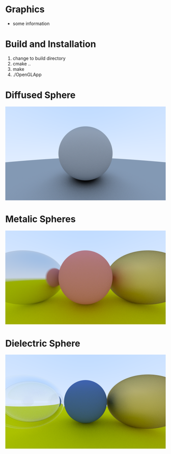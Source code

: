 # Graphics
- some information

# Build and Installation
1. change to build directory
2. cmake ..
3. make
4. ./OpenGLApp

# Diffused Sphere
![alt text](docs/images/diffused.png)

# Metalic Spheres
![alt text](docs/images/metalic.png)

# Dielectric Sphere
![alt text](docs/images/dielectric.png)
